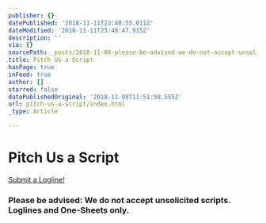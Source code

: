 ```yaml
---
publisher: {}
datePublished: '2018-11-11T23:48:55.011Z'
dateModified: '2018-11-11T23:48:47.915Z'
description: ''
via: {}
sourcePath: _posts/2018-11-08-please-be-advised-we-do-not-accept-unsolicited-material.md
title: Pitch Us a Script
hasPage: true
inFeed: true
author: []
starred: false
datePublishedOriginal: '2018-11-08T11:51:58.555Z'
url: pitch-us-a-script/index.html
_type: Article

---
```

# Pitch Us a Script
[Submit a Logline!][0]

### **Please be advised: We do not accept unsolicited scripts. Loglines and One-Sheets only.**

[0]: http://www.oceanroadentertainment.com/241c376a-234c-4d87-bd19-46e6e2892996